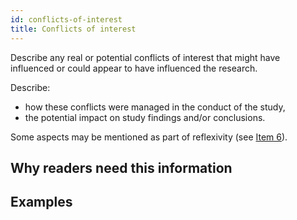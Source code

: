 ```yaml
---
id: conflicts-of-interest
title: Conflicts of interest
---
```

Describe any real or potential conflicts of interest that might have influenced or could appear to have influenced the research.

Describe:

* how these conflicts were managed in the conduct of the study,
* the potential impact on study findings and/or conclusions.

Some aspects may be mentioned as part of reflexivity (see [Item 6](./#researcher-characteristics-and-reflexivity)).

<!-- #TODO ## Why this information is important -->

<!-- #TODO: examples  -->
## Why readers need this information

## Examples
